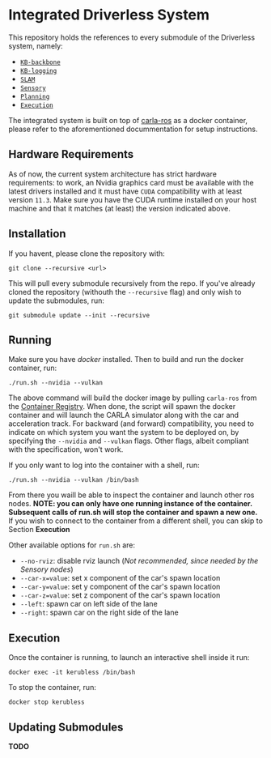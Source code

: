 # Integrated Driverless System
This repository holds the references to every submodule of the Driverless system, namely:
* [`KB-backbone`](https://github.com/unipi-smartapp-2021/KB-backbone)
* [`KB-logging`](https://github.com/unipi-smartapp-2021/KB-logging)
* [`SLAM`](https://github.com/unipi-smartapp-2021/SLAM)
* [`Sensory`](https://github.com/unipi-smartapp-2021/sensory-cone-detection)
* [`Planning`](https://github.com/unipi-smartapp-2021/planning)
* [`Execution`](https://github.com/unipi-smartapp-2021/actuators-control)

The integrated system is built on top of [carla-ros](https://github.com/unipi-smartapp-2021/ETEAM-MIRROR-etdv_simulator/tree/dockerized-install)
as a docker container, please refer to the aforementioned docummentation for setup instructions.

## Hardware Requirements
As of now, the current system architecture has strict hardware requirements: to work, an Nvidia graphics card must be available with the latest drivers installed and it must have `CUDA` compatibility with at least version `11.3`. Make sure you have the CUDA runtime installed on your host machine and that it matches (at least) the version indicated above.

## Installation
If you havent, please clone the repository with:
```
git clone --recursive <url>
```
This will pull every submodule recursively from the repo. If you've already cloned the repository (withouth the `--recursive` flag) and only wish
to update the submodules, run:
```
git submodule update --init --recursive
```

## Running
Make sure you have *docker* installed. Then to build and run the docker container, run:
```
./run.sh --nvidia --vulkan
```
The above command will build the docker image by pulling `carla-ros` from the
[Container Registry](https://github.com/unipi-smartapp-2021/ETEAM-MIRROR-etdv_simulator/pkgs/container/carla-ros).
When done, the script will spawn the docker container and will launch the CARLA simulator along with the car and acceleration track.
For backward (and forward) compatibility, you need to indicate on which system you want the system to be deployed on, by specifying the ``--nvidia`` and ``--vulkan`` flags. Other flags, albeit compliant with the specification, won't work.

If you only want to log into the container with a shell, run:
```
./run.sh --nvidia --vulkan /bin/bash
```
From there you waill be able to inspect the container and launch other ros nodes.
**NOTE: you can only have one running instance of the container. Subsequent calls of run.sh will stop the container and spawn a new one.**
If you wish to connect to the container from a different shell, you can skip to Section **Execution**

Other available options for `run.sh` are:
- `--no-rviz`: disable rviz launch (*Not recommended, since needed by the Sensory nodes*)
- `--car-x=value`: set x component of the car's spawn location
- `--car-y=value`: set y component of the car's spawn location
- `--car-z=value`: set z component of the car's spawn location
- `--left`: spawn car on left side of the lane
- `--right`: spawn car on the right side of the lane


## Execution
Once the container is running, to launch an interactive shell inside it run:
```
docker exec -it kerubless /bin/bash
```

To stop the container, run:
```
docker stop kerubless
```

## Updating Submodules
**TODO**
